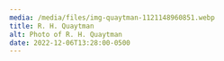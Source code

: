 ```yaml
---
media: /media/files/img-quaytman-1121148960851.webp
title: R. H. Quaytman
alt: Photo of R. H. Quaytman
date: 2022-12-06T13:28:00-0500
---
```

